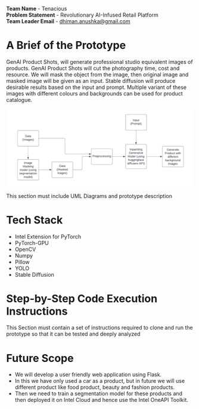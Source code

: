 **Team Name** - Tenacious<br>
**Problem Statement** - Revolutionary AI-Infused Retail Platform<br>
**Team Leader Email** - dhiman.anushka@gmail.com<br>
# A Brief of the Prototype
GenAI Product Shots, will generate professional studio equivalent images of products.
GenAI Product Shots will cut the photography time, cost and resource.
We will mask the object from the image, then original image and masked image will be given as an input.
Stable diffusion will produce desirable results based on the input and prompt.
Multiple variant of these images with different colours and backgrounds can be used for product catalogue.

![Architecture Diagram](architecture_diagram.png)

This section must include UML Diagrams and prototype description<br>

# Tech Stack
- Intel Extension for PyTorch
- PyTorch-GPU
- OpenCV
- Numpy
- Pillow
- YOLO
- Stable Diffusion

# Step-by-Step Code Execution Instructions
This Section must contain a set of instructions required to clone and run the prototype so that it can be tested and deeply analyzed<br>

# Future Scope
- We will develop a user friendly web application using Flask.
- In this we have only used a car as a product, but in future we will use different product like food product, beauty and fashion products.
- Then we need to train a segmentation model for these products and then deployed it on Intel Cloud and hence use the Intel OneAPI Toolkit.

